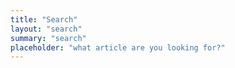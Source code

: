 ```yaml
---
title: "Search" 
layout: "search" 
summary: "search"
placeholder: "what article are you looking for?"
---
```

